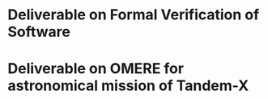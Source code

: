 # Deliverable on Formal Verification of Software

# Deliverable on OMERE for astronomical mission of Tandem-X
